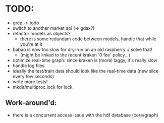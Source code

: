# TODO:

* grep -ri todo
* switch to another market api (-> gdax?)
* refactor models as objects?
    * there is some redundant code between models, handle that while you're at it
* babao is now too slow for dry-run on an old raspberry :/ solve that!
    * (might be linked to the recent kraken '0 fee' policy...)
* optimize real-time graph: since kraken is (more) laggy, it's really slow
* handle log files
* ideally the test/train data should look like the real-time data (new slice every few seconds)
* write more tests!
* mkdir/multiproc.lock for lock


## Work-around'd:

* there is a concurrent access issue with the hdf database (core/graph)

